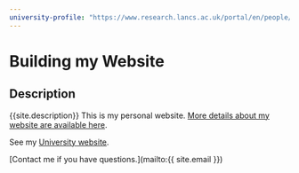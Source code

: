 ```yaml
---
university-profile: "https://www.research.lancs.ac.uk/portal/en/people/guillermo-perez-algorta"
---
```



# Building my Website

## Description
{{site.description}}
This is my personal website. 
[More details about my website are available here](about.md).

See my [University website]({{page.university-profile}}).

[Contact me if you have questions.](mailto:{{ site.email }})
